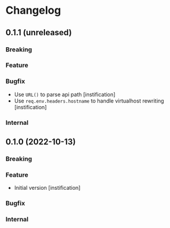# Changelog

## 0.1.1 (unreleased)

### Breaking

### Feature

### Bugfix

 - Use `URL()` to parse api path [instification]
 - Use `req.env.headers.hostname` to handle virtualhost rewriting [instification]

### Internal

## 0.1.0 (2022-10-13)

### Breaking

### Feature

- Initial version [instification]

### Bugfix

### Internal
